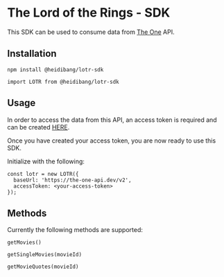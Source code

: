 # The Lord of the Rings - SDK

This SDK can be used to consume data from [The One](https://the-one-api.dev/) API.

## Installation

`npm install @heidibang/lotr-sdk`

`import LOTR from @heidibang/lotr-sdk`

## Usage

In order to access the data from this API, an access token is required and can be created [HERE](https://the-one-api.dev/sign-up).

Once you have created your access token, you are now ready to use this SDK.

Initialize with the following:

```
const lotr = new LOTR({
  baseUrl: 'https://the-one-api.dev/v2',
  accessToken: <your-access-token>
});
```

## Methods

Currently the following methods are supported:

`getMovies()`

`getSingleMovies(movieId)`

`getMovieQuotes(movieId)`
